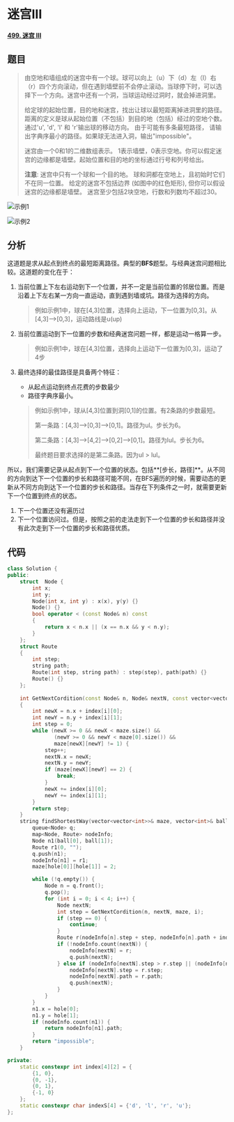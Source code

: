 # 迷宫III

#### [499. 迷宫 III](https://leetcode-cn.com/problems/the-maze-iii/)

## 题目

> 由空地和墙组成的迷宫中有一个球。球可以向上（u）下（d）左（l）右（r）四个方向滚动，但在遇到墙壁前不会停止滚动。当球停下时，可以选择下一个方向。迷宫中还有一个洞，当球运动经过洞时，就会掉进洞里。
>
> 给定球的起始位置，目的地和迷宫，找出让球以最短距离掉进洞里的路径。 距离的定义是球从起始位置（不包括）到目的地（包括）经过的空地个数。通过'u', 'd', 'l' 和 'r'输出球的移动方向。 由于可能有多条最短路径， 请输出字典序最小的路径。如果球无法进入洞，输出"impossible"。
>
> 迷宫由一个0和1的二维数组表示。 1表示墙壁，0表示空地。你可以假定迷宫的边缘都是墙壁。起始位置和目的地的坐标通过行号和列号给出。
>
> **注意**:
> 迷宫中只有一个球和一个目的地。
> 球和洞都在空地上，且初始时它们不在同一位置。
> 给定的迷宫不包括边界 (如图中的红色矩形), 但你可以假设迷宫的边缘都是墙壁。
> 迷宫至少包括2块空地，行数和列数均不超过30。

![示例1](http://a1.qpic.cn/psc?/V10fMj7A3qGZn6/IiWYOGDXamPRbRrcVz5uxv5cgQz8SIpeNoqaGqQqDYmZ0eqAXTCE9eFDIYF9FzcSFn.wcszhUUR6BxUhGPOIww!!/c&ek=1&kp=1&pt=0&bo=DQOUAwAAAAARF7k!&tl=3&vuin=604144299&tm=1591099200&sce=60-2-2&rf=0-0)

![示例2](http://a1.qpic.cn/psc?/V10fMj7A3qGZn6/IiWYOGDXamPRbRrcVz5uxgFVcmNLwLUcaTpGiaUx*ukqluzrY1EXL2ved*o428NkV*KotWjGQv9jyRk2RljZpA!!/c&ek=1&kp=1&pt=0&bo=EwNEAwAAAAARF3c!&tl=3&vuin=604144299&tm=1591099200&sce=60-2-2&rf=0-0)



## 分析

这道题是求从起点到终点的最短距离路径。典型的**BFS**题型。与经典迷宫问题相比较。这道题的变化在于：

1. 当前位置上下左右运动到下一个位置，并不一定是当前位置的邻居位置。而是沿着上下左右某一方向一直运动，直到遇到墙或坑。路径为选择的方向。

   > 例如示例1中，球在[4,3]位置，选择向上运动，下一位置为[0,3]。从[4,3]-->[0,3]，运动路线是u(up)

2. 当前位置运动到下一位置的步数和经典迷宫问题一样，都是运动一格算一步。

   > 例如示例1中，球在[4,3]位置，选择向上运动下一位置为[0,3]，运动了4步

3. 最终选择的最佳路径是具备两个特征：

   + 从起点运动到终点花费的步数最少
   + 路径字典序最小。

   > 例如示例1中，球从[4,3]位置到洞[0,1]的位置。有2条路的步数最短。
   >
   > 第一条路：[4,3]-->[0,3]-->[0,1]。路径为ul。步长为6。
   >
   > 第二条路：[4,3]-->[4,2]-->[0,2]-->[0,1]。路径为lul。步长为6。
   >
   > 最终题目要求选择的是第二条路。因为ul > lul。

所以，我们需要记录从起点到下一个位置的状态。包括**[步长，路径]**。从不同的方向到达下一个位置的步长和路径可能不同，在BFS遍历的时候，需要动态的更新从不同方向到达下一个位置的步长和路径。当存在下列条件之一时，就需要更新下一个位置到终点的状态。

1. 下一个位置还没有遍历过
2. 下一个位置访问过。但是，按照之前的走法走到下一个位置的步长和路径并没有此次走到下一个位置的步长和路径优质。



## 代码

```c++
class Solution {
public:
    struct  Node {
        int x;
        int y;
        Node(int x, int y) : x(x), y(y) {}
        Node() {}
        bool operator < (const Node& n) const
        {
            return x < n.x || (x == n.x && y < n.y);
        }
    };
    struct Route
    {
        int step;
        string path;
        Route(int step, string path) : step(step), path(path) {}
        Route() {}
    };
    
    int GetNextCordition(const Node& n, Node& nextN, const vector<vector<int>>& maze, int i)
    {
        int newX = n.x + index[i][0];
        int newY = n.y + index[i][1];
        int step = 0;
        while (newX >= 0 && newX < maze.size() &&
               (newY >= 0 && newY < maze[0].size()) &&
               maze[newX][newY] != 1) {
            step++;
            nextN.x = newX;
            nextN.y = newY;
            if (maze[newX][newY] == 2) {
                break;
            }
            newX += index[i][0];
            newY += index[i][1];
        }
        return step;
    }
    string findShortestWay(vector<vector<int>>& maze, vector<int>& ball, vector<int>& hole) {
        queue<Node> q;
        map<Node, Route> nodeInfo;
        Node n1(ball[0], ball[1]);
        Route r1(0, "");
        q.push(n1);
        nodeInfo[n1] = r1;
        maze[hole[0]][hole[1]] = 2;

        while (!q.empty()) {
            Node n = q.front();
            q.pop();
            for (int i = 0; i < 4; i++) {
                Node nextN;
                int step = GetNextCordition(n, nextN, maze, i);
                if (step == 0) {
                    continue;
                }
                Route r(nodeInfo[n].step + step, nodeInfo[n].path + indexS[i]);
                if (!nodeInfo.count(nextN)) {
                    nodeInfo[nextN] = r;
                    q.push(nextN);
                } else if (nodeInfo[nextN].step > r.step || (nodeInfo[nextN].step == r.step && nodeInfo[nextN].path > r.path)) {
                    nodeInfo[nextN].step = r.step;
                    nodeInfo[nextN].path = r.path;
                    q.push(nextN);
                }
            }
        }
        n1.x = hole[0];
        n1.y = hole[1];
        if (nodeInfo.count(n1)) {
            return nodeInfo[n1].path;
        }
        return "impossible";
    }

private:
    static constexpr int index[4][2] = {
        {1, 0},
        {0, -1},
        {0, 1},
        {-1, 0}
    };
    static constexpr char indexS[4] = {'d', 'l', 'r', 'u'};
};
```

